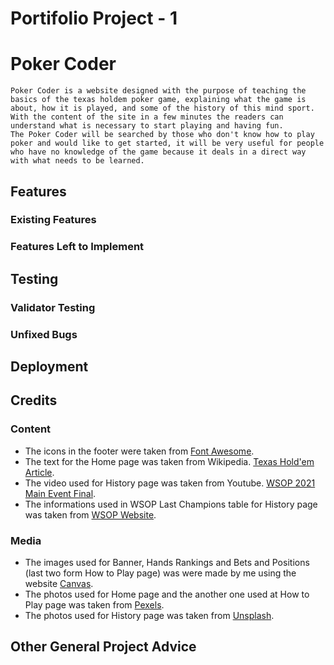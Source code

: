  # Portifolio Project - 1
 
 # Poker Coder
    
    Poker Coder is a website designed with the purpose of teaching the basics of the texas holdem poker game, explaining what the game is about, how it is played, and some of the history of this mind sport. With the content of the site in a few minutes the readers can understand what is necessary to start playing and having fun.
    The Poker Coder will be searched by those who don't know how to play poker and would like to get started, it will be very useful for people who have no knowledge of the game because it deals in a direct way with what needs to be learned.


## Features

### Existing Features

### Features Left to Implement

## Testing 

### Validator Testing 

### Unfixed Bugs

## Deployment

## Credits 

### Content

- The icons in the footer were taken from [Font Awesome](https://fontawesome.com/).
- The text for the Home page was taken from Wikipedia. [Texas Hold'em Article](https://en.wikipedia.org/wiki/Texas_hold_%27em_).
- The video used for History page was taken from Youtube. [WSOP 2021 Main Event Final](https://www.youtube.com/watch?v=ovKBlXdQji4).
- The informations used in WSOP Last Champions table for History page was taken from [WSOP Website](https://www.wsop.com/).

### Media

- The images used for Banner, Hands Rankings and Bets and Positions (last two form How to Play page) was were made by me using the website [Canvas](https://www.canva.com/).
- The photos used for Home page and the another one used at How to Play page was taken from [Pexels](https://www.pexels.com/).
- The photos used for History page was taken from [Unsplash](https://unsplash.com/).

## Other General Project Advice
